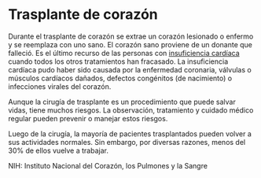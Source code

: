 Trasplante de corazón
=====================


Durante el trasplante de corazón se extrae un corazón lesionado o enfermo y se reemplaza con uno sano. El corazón sano proviene de un donante que falleció. Es el último recurso de las personas con [insuficiencia cardíaca](https://medlineplus.gov/spanish/heartfailure.html) cuando todos los otros tratamientos han fracasado. La insuficiencia cardíaca pudo haber sido causada por la enfermedad coronaria, válvulas o músculos cardíacos dañados, defectos congénitos (de nacimiento) o infecciones virales del corazón. 


Aunque la cirugía de trasplante es un procedimiento que puede salvar vidas, tiene muchos riesgos. La observación, tratamiento y cuidado médico regular pueden prevenir o manejar estos riesgos. 


Luego de la cirugía, la mayoría de pacientes trasplantados pueden volver a sus actividades normales. Sin embargo, por diversas razones, menos del 30% de ellos vuelve a trabajar. 


 NIH: Instituto Nacional del Corazón, los Pulmones y la Sangre 

